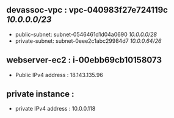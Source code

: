 ## devassoc-vpc : 	vpc-040983f27e724119c *10.0.0.0/23*
* public-subnet: subnet-0546461d1d04a0690 *10.0.0.0/28*
* private-subnet: subnet-0eee2c1abc29984d7 *10.0.0.64/26*

## webserver-ec2 : i-00ebb69cb10158073
* Public IPv4 address : 18.143.135.96

## private instance :
* private IPv4 address : 10.0.0.118
